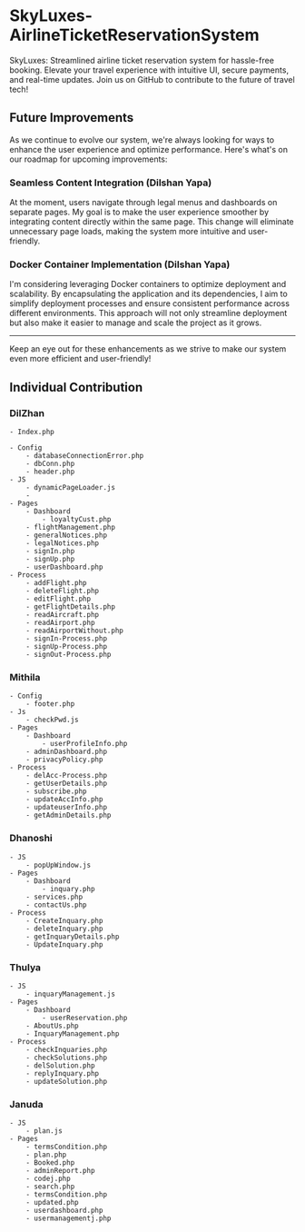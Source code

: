 # SkyLuxes-AirlineTicketReservationSystem

SkyLuxes: Streamlined airline ticket reservation system for hassle-free booking. Elevate your travel experience with intuitive UI, secure payments, and real-time updates. Join us on GitHub to contribute to the future of travel tech!

## Future Improvements

As we continue to evolve our system, we're always looking for ways to enhance the user experience and optimize performance. Here's what's on our roadmap for upcoming improvements:

### Seamless Content Integration (Dilshan Yapa)

At the moment, users navigate through legal menus and dashboards on separate pages. My goal is to make the user experience smoother by integrating content directly within the same page. This change will eliminate unnecessary page loads, making the system more intuitive and user-friendly.

### Docker Container Implementation (Dilshan Yapa)

I'm considering leveraging Docker containers to optimize deployment and scalability. By encapsulating the application and its dependencies, I aim to simplify deployment processes and ensure consistent performance across different environments. This approach will not only streamline deployment but also make it easier to manage and scale the project as it grows.
<hr>
Keep an eye out for these enhancements as we strive to make our system even more efficient and user-friendly!

## Individual Contribution

### DilZhan

    - Index.php

    - Config
        - databaseConnectionError.php
        - dbConn.php
        - header.php
    - JS
        - dynamicPageLoader.js
        - 
    - Pages
        - Dashboard
            - loyaltyCust.php
        - flightManagement.php
        - generalNotices.php
        - legalNotices.php
        - signIn.php
        - signUp.php
        - userDashboard.php
    - Process
        - addFlight.php
        - deleteFlight.php
        - editFlight.php
        - getFlightDetails.php
        - readAircraft.php
        - readAirport.php
        - readAirportWithout.php
        - signIn-Process.php
        - signUp-Process.php
        - signOut-Process.php

### Mithila

    - Config
        - footer.php
    - Js
        - checkPwd.js
    - Pages
        - Dashboard
            - userProfileInfo.php
        - adminDashboard.php
        - privacyPolicy.php
    - Process
        - delAcc-Process.php
        - getUserDetails.php
        - subscribe.php
        - updateAccInfo.php
        - updateuserInfo.php
        - getAdminDetails.php

### Dhanoshi

    - JS
        - popUpWindow.js
    - Pages
        - Dashboard
            - inquary.php
        - services.php
        - contactUs.php
    - Process
        - CreateInquary.php
        - deleteInquary.php
        - getInquaryDetails.php
        - UpdateInquary.php

### Thulya

    - JS
        - inquaryManagement.js
    - Pages
        - Dashboard
            - userReservation.php  
        - AboutUs.php
        - InquaryManagement.php
    - Process
        - checkInquaries.php
        - checkSolutions.php
        - delSolution.php
        - replyInquary.php
        - updateSolution.php

### Januda

    - JS
        - plan.js
    - Pages
        - termsCondition.php
        - plan.php
        - Booked.php
        - adminReport.php
        - codej.php
        - search.php
        - termsCondition.php
        - updated.php
        - userdashboard.php
        - usermanagementj.php